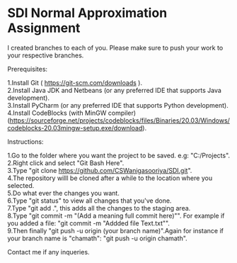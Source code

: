 # SDI Normal Approximation Assignment

I created branches to each of you. Please make sure to push your work to your respective branches.

Prerequisites:

1.Install Git ( https://git-scm.com/downloads ).  
2.Install Java JDK and Netbeans (or any preferred IDE that supports Java development).  
3.Install PyCharm (or any preferred IDE that supports Python development).  
4.Install CodeBlocks (with MinGW compiler) (https://sourceforge.net/projects/codeblocks/files/Binaries/20.03/Windows/codeblocks-20.03mingw-setup.exe/download).  

Instructions:

1.Go to the folder where you want the project to be saved. e.g: "C:/Projects".  
2.Right click and select "Git Bash Here".  
3.Type "git clone https://github.com/CSWanigasooriya/SDI.git".  
4.The repository willl be cloned after a while to the location where you selected.  
5.Do what ever the changes you want.  
6.Type "git status" to view all changes that you've done.  
7.Type "git add .", this adds all the changes to the staging area.  
8.Type "git commit -m "(Add a meaning full commit here)"". For example if you added a file: "git commit -m "Addded file Text.txt"".  
9.Then finally "git push -u origin (your branch name)".Again for instance if your branch name is "chamath": "git push -u origin chamath".    

Contact me if any inqueries.
